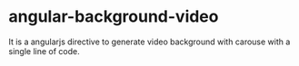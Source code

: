 # angular-background-video
It is a angularjs directive to generate video background with carouse with a single line of code. 
